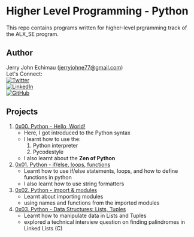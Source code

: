 # Higher Level Programming - Python

This repo contains programs written for higher-level prgramming track of the ALX_SE program.

## Author
Jerry John Echimau (jerryjohne77@gmail.com) <br>
Let's Connect: <br>
[![Twitter](https://img.shields.io/twitter/url?label=Follow&style=social&url=https%3A%2F%2Ftwitter.com%2Fjerry_e_john)](https://twitter.com/jerry_e_john) <br>
[![LinkedIn](https://img.shields.io/badge/LinkedIn-Connect-blue?style=social&logo=linkedin)](https://www.linkedin.com/in/echimau) <br>
[![GitHub](https://img.shields.io/badge/GitHub-Profile-blue?style=social&logo=github)](https://github.com/JerryEchimau) <br>


## Projects

1. [0x00. Python - Hello, World!](https://github.com/JerryEchimau/alx-higher_level_programming/tree/master/0x00-python-hello_world)
	- Here, I got introduced to the Python syntax
	- I learnt how to use the:
		1. Python interpreter
		2. Pycodestyle
	- I also learnt about the **Zen of Python**
2. [0x01. Python - if/else, loops, functions](https://github.com/JerryEchimau/alx-higher_level_programming/tree/master/0x01-python-if_else_loops_functions)
	- Learnt how to use if/else statements, loops, and how to define functions in python
	- I also learnt how to use string formatters
3. [0x02. Python - import & modules](https://github.com/JerryEchimau/alx-higher_level_programming/tree/master/0x02-python-import_modules)
	- Learnt about importing modules
	- using names and functions from the imported modules
4. [0x03. Python - Data Structures: Lists, Tuples](https://github.com/JerryEchimau/alx-higher_level_programming/tree/master/0x03-python-data_structures)
	- Learnt how to manipulate data in Lists and Tuples
	- explored a technical interview question on finding palindromes in Linked Lists (C)
